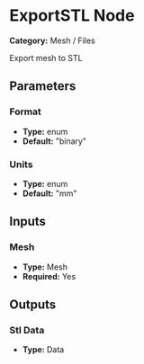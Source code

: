 
# ExportSTL Node

**Category:** Mesh / Files

Export mesh to STL

## Parameters


### Format
- **Type:** enum
- **Default:** "binary"





### Units
- **Type:** enum
- **Default:** "mm"





## Inputs


### Mesh
- **Type:** Mesh
- **Required:** Yes



## Outputs


### Stl Data
- **Type:** Data





